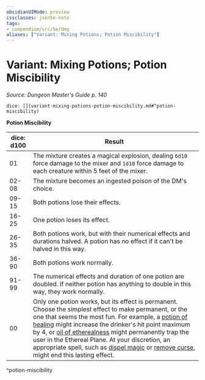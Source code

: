 ```yaml
---
obsidianUIMode: preview
cssclasses: json5e-note
tags:
- compendium/src/5e/dmg
aliases: ["Variant: Mixing Potions; Potion Miscibility"]
---
```

# Variant: Mixing Potions; Potion Miscibility
*Source: Dungeon Master's Guide p. 140* 

`dice: [](variant-mixing-potions-potion-miscibility.md#^potion-miscibility)`

**Potion Miscibility**

| dice: d100 | Result |
|------------|--------|
| 01 | The mixture creates a magical explosion, dealing `6d10` force damage to the mixer and `1d10` force damage to each creature within 5 feet of the mixer. |
| 02-08 | The mixture becomes an ingested poison of the DM's choice. |
| 09-15 | Both potions lose their effects. |
| 16-25 | One potion loses its effect. |
| 26-35 | Both potions work, but with their numerical effects and durations halved. A potion has no effect if it can't be halved in this way. |
| 36-90 | Both potions work normally. |
| 91-99 | The numerical effects and duration of one potion are doubled. If neither potion has anything to double in this way, they work normally. |
| 00 | Only one potion works, but its effect is permanent. Choose the simplest effect to make permanent, or the one that seems the most fun. For example, a [potion of healing](compendium/items/potion-of-healing.md) might increase the drinker's hit point maximum by 4, or [oil of etherealness](compendium/items/oil-of-etherealness.md) might permanently trap the user in the Ethereal Plane. At your discretion, an appropriate spell, such as [dispel magic](compendium/spells/dispel-magic.md) or [remove curse](compendium/spells/remove-curse.md), might end this lasting effect. |
^potion-miscibility